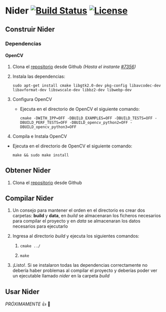 # Nider [![Build Status](https://travis-ci.org/capgadsx/Nider.svg?branch=master)](https://travis-ci.org/capgadsx/Nider) [![License](https://img.shields.io/badge/License-Apache%20v2-blue.svg)](https://github.com/capgadsx/Nider/blob/master/LICENCE.md)

## Construir Nider

### Dependencias

#### OpenCV

1. Clona el [repositorio](https://github.com/opencv/opencv/tree/e0435d3b8a871b54f9a78bb8662e47e47c36b05c) desde Github *(Hasta el instante [#7356](https://github.com/opencv/opencv/pull/7356))*

2. Instala las dependencias:

    ``sudo apt-get install cmake libgtk2.0-dev pkg-config libavcodec-dev libavformat-dev libswscale-dev libbz2-dev libwebp-dev``

3. Configura OpenCV
	* Ejecuta en el directorio de OpenCV el siguiente comando:

      ``cmake -DWITH_IPP=OFF -DBUILD_EXAMPLES=OFF -DBUILD_TESTS=OFF -DBUILD_PERF_TESTS=OFF -DBUILD_opencv_python2=OFF -DBUILD_opencv_python3=OFF``

4. Compila e Instala OpenCV
  * Ejecuta en el directorio de OpenCV el siguiente comando:

      ``make && sudo make install``

## Obtener Nider

1. Clona el [repositorio](https://github.com/capgadsx/nider) desde Github

## Compilar Nider

1. Un consejo para mantener el orden en el directorio es crear dos carpetas: **build** y **data**, en *build* se almacenaran los ficheros necesarios para compilar el proyecto y en *data* se almacenaran los datos necesarios para ejecutarlo

2. Ingresa al directorio *build* y ejecuta los siguientes comandos:

      1. ``cmake ../``

      2. ``make``

3. ¡Listo!. Si se instalaron todas las dependencias correctamente no debería haber problemas al compilar el proyecto y deberías poder ver un ejecutable llamado *nider* en la carpeta *build*

## Usar Nider

*PRÓXIMAMENTE* :+1: :tada:
